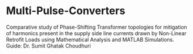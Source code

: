 # Multi-Pulse-Converters
Comparative study of Phase-Shifting Transformer topologies for mitigation of harmonics present in the supply side line currents drawn by Non-Linear Retrofit Loads using Mathematical Analysis and MATLAB Simulations. Guide: Dr. Sumit Ghatak Choudhuri
